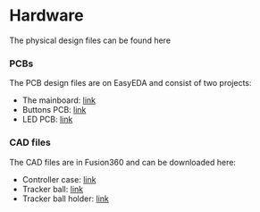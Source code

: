 # Hardware
The physical design files can be found here 

### PCBs
The PCB design files are on EasyEDA and consist of two projects:

- The mainboard: [link](https://oshwlab.com/Twometer/twometer-vr-2-0)
- Buttons PCB: [link](https://oshwlab.com/Twometer/twometer-vr-2-0-buttons)
- LED PCB: [link](https://oshwlab.com/Twometer/twometer-vr-2-0-led)



### CAD files
The CAD files are in Fusion360 and can be downloaded here:

- Controller case: [link](https://a360.co/38ymnGe)
- Tracker ball: [link](https://a360.co/38zLkB1)
- Tracker ball holder: [link](https://a360.co/3poNDxz)